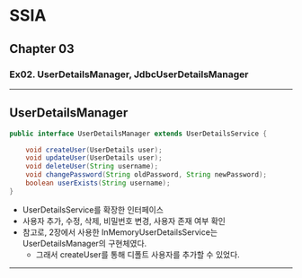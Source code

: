 # SSIA
## Chapter 03
### Ex02. UserDetailsManager, JdbcUserDetailsManager

---

## UserDetailsManager
```java
public interface UserDetailsManager extends UserDetailsService {

	void createUser(UserDetails user);
	void updateUser(UserDetails user);
	void deleteUser(String username);
	void changePassword(String oldPassword, String newPassword);
	boolean userExists(String username);
}
```
- UserDetailsService를 확장한 인터페이스
- 사용자 추가, 수정, 삭제, 비밀번호 변경, 사용자 존재 여부 확인
- 참고로, 2장에서 사용한 InMemoryUserDetailsService는 UserDetailsManager의 구현체였다.
  - 그래서 createUser를 통해 디폴트 사용자를 추가할 수 있었다.

---
